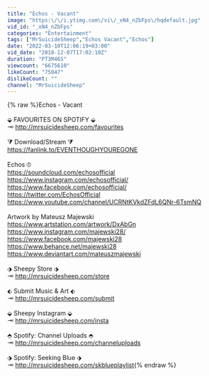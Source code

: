 ```yaml
---
title: "Echos - Vacant"
image: "https:\/\/i.ytimg.com\/vi\/_xN4_nZbFps\/hqdefault.jpg"
vid_id: "_xN4_nZbFps"
categories: "Entertainment"
tags: ["MrSuicideSheep","Echos Vacant","Echos"]
date: "2022-03-10T12:06:19+03:00"
vid_date: "2018-12-07T17:02:10Z"
duration: "PT3M46S"
viewcount: "6675610"
likeCount: "75047"
dislikeCount: ""
channel: "MrSuicideSheep"
---
```

{% raw %}Echos - Vacant<br /><br />⬙  FAVOURITES ON SPOTIFY ⬙<br />⇥ <a rel="nofollow" target="blank" href="http://mrsuicidesheep.com/favourites">http://mrsuicidesheep.com/favourites</a> <br /><br />⧩  Download/Stream ⧩<br /><a rel="nofollow" target="blank" href="https://fanlink.to/EVENTHOUGHYOUREGONE">https://fanlink.to/EVENTHOUGHYOUREGONE</a><br /><br />Echos ⦶<br /><a rel="nofollow" target="blank" href="https://soundcloud.com/echosofficial">https://soundcloud.com/echosofficial</a><br /><a rel="nofollow" target="blank" href="https://www.instagram.com/echosofficial/">https://www.instagram.com/echosofficial/</a><br /><a rel="nofollow" target="blank" href="https://www.facebook.com/echosofficial/">https://www.facebook.com/echosofficial/</a><br /><a rel="nofollow" target="blank" href="https://twitter.com/EchosOfficial">https://twitter.com/EchosOfficial</a><br /><a rel="nofollow" target="blank" href="https://www.youtube.com/channel/UCRNtKVkdZFdL6QNr-6TsmNQ">https://www.youtube.com/channel/UCRNtKVkdZFdL6QNr-6TsmNQ</a><br /><br />Artwork by Mateusz Majewski<br /><a rel="nofollow" target="blank" href="https://www.artstation.com/artwork/DxAbGn">https://www.artstation.com/artwork/DxAbGn</a><br /><a rel="nofollow" target="blank" href="https://www.instagram.com/majewski28/">https://www.instagram.com/majewski28/</a><br /><a rel="nofollow" target="blank" href="https://www.facebook.com/majewski28">https://www.facebook.com/majewski28</a><br /><a rel="nofollow" target="blank" href="https://www.behance.net/majewski28">https://www.behance.net/majewski28</a><br /><a rel="nofollow" target="blank" href="https://www.deviantart.com/mateuszmajewski">https://www.deviantart.com/mateuszmajewski</a><br /><br />⬗ Sheepy Store ⬗<br />⇥ <a rel="nofollow" target="blank" href="http://mrsuicidesheep.com/store">http://mrsuicidesheep.com/store</a><br /><br />⬖ Submit Music &amp; Art ⬖<br />⇥ <a rel="nofollow" target="blank" href="http://mrsuicidesheep.com/submit">http://mrsuicidesheep.com/submit</a><br /><br />⬙ Sheepy Instagram ⬙<br />⇥ <a rel="nofollow" target="blank" href="http://mrsuicidesheep.com/insta">http://mrsuicidesheep.com/insta</a><br /><br />⬘ Spotify: Channel Uploads ⬘<br />⇥ <a rel="nofollow" target="blank" href="http://mrsuicidesheep.com/channeluploads">http://mrsuicidesheep.com/channeluploads</a><br /><br />⬗ Spotify: Seeking Blue ⬗<br />⇥ <a rel="nofollow" target="blank" href="http://mrsuicidesheep.com/skblueplaylist">http://mrsuicidesheep.com/skblueplaylist</a>{% endraw %}
